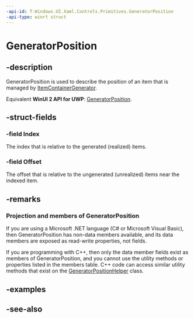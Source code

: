 ```yaml
---
-api-id: T:Windows.UI.Xaml.Controls.Primitives.GeneratorPosition
-api-type: winrt struct
---
```


<!-- Structure syntax.
public struct GeneratorPosition 
-->

# GeneratorPosition

## -description
GeneratorPosition is used to describe the position of an item that is managed by [ItemContainerGenerator](../windows.ui.xaml.controls/itemcontainergenerator.md).

Equivalent **WinUI 2 API for UWP**: [GeneratorPosition](/windows/winui/api/microsoft.ui.xaml.controls.primitives.generatorposition).

## -struct-fields

### -field Index
The index that is relative to the generated (realized) items.
    

### -field Offset
The offset that is relative to the ungenerated (unrealized) items near the indexed item.
    

## -remarks
### Projection and members of GeneratorPosition

If you are using a Microsoft .NET language (C# or Microsoft Visual Basic), then GeneratorPosition has non-data members available, and its data members are exposed as read-write properties, not fields.

If you are programming with C++, then only the data member fields exist as members of GeneratorPosition, and you cannot use the utility methods or properties listed in the members table. C++ code can access similar utility methods that exist on the [GeneratorPositionHelper](generatorpositionhelper.md) class.

## -examples

## -see-also

